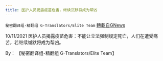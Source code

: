 ```yaml
---
title: 医护人员揭露疫苗危害，继续沉默将成为帮凶
---
```

`秘密翻译组-精翻组 G-Translators/Elite Team` [轉載自GNews](https://gnews.org/zh-hans/1592564/)

10/11/2021 医护人员揭露疫苗危害：不能让立法强制规定死亡，人们在遭受痛苦，若继续缄默将成为帮凶。

By： 【秘密翻译组-精翻组 G-Translators/Elite Team】
